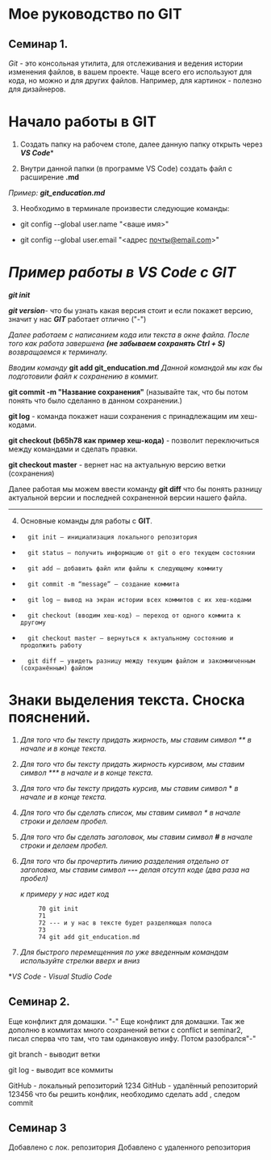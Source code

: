# Мое руководство по **GIT**
## Семинар 1.

*Git* - это консольная утилита, для отслеживания и ведения истории изменения файлов, в вашем проекте. Чаще всего его используют для кода, но можно и для других файлов. Например, для картинок - полезно для дизайнеров.

# Начало работы в GIT

1. Создать папку на рабочем столе, далее данную папку открыть через ***VS Code****

2. Внутри данной папки (в программе VS Code) создать файл с расширение **.md**

  *Пример:* 
  ***git_enducation.md***

3. Необходимо в терминале произвести следующие команды: 

* git config --global user.name "<ваше имя>"

* git config --global user.email "<адрес почты@email.com>"



# *Пример работы в VS Code с GIT*

***git init***

***git version***- что бы узнать какая версия стоит и если покажет версию, значит у нас ***GIT*** работает отлично ("-") 

*Далее работаем с написанием кода или текста в окне файла. После того как работа завершена **(не забываем сохранять Ctrl + S)** возвращаемся к терминалу.* 


*Вводим команду* **git add git_enducation.md** *Данной командой мы как бы подготовили файл к сохранению в коммит.*

**git commit -m "Название сохранения"** (называйте так, что бы потом понять что было сделанно в данном сохранении.)

**git log** - команда покажет наши сохранения с принадлежащим им хеш-кодами. 

**git checkout (b65h78 как пример хеш-кода)** - позволит переключиться между командами и сделать правки. 

**git checkout master** - вернет нас на актуальную версию ветки (сохранения)

Далее работая мы можем ввести команду **git diff** что бы понять разницу актуальной версии и последней сохраненной версии нашего файла. 

---
4. Основные команды для работы с **GIT**.

*       git init – инициализация локального репозитория
*       git status – получить информацию от git о его текущем состоянии
*       git add – добавить файл или файлы к следующему коммиту
*       git commit -m “message” – создание коммита
*       git log – вывод на экран истории всех коммитов с их хеш-кодами
*       git checkout (вводим хеш-код) – переход от одного коммита к другому
*       git checkout master – вернуться к актуальному состоянию и продолжить работу
*       git diff – увидеть разницу между текущим файлом и закоммиченным (сохранённым) файлом 

# Знаки выделения текста. Сноска пояснений.

1. **Для того что бы тексту придать жирность, мы ставим символ* ** *в начале и в конце текста.**

2. **Для того что бы тексту придать жирность курсивом, мы ставим символ* *** *в начале и в конце текста.**

3. *Для того что бы тексту придать курсив, мы ставим символ* * *в начале и в конце текста.*

4. *Для того что бы сделать список, мы ставим символ * в начале строки и делаем пробел.*

5. *Для того что бы сделать заголовок, мы ставим символ **#**  в начале строки и делаем пробел.*

6. *Для того что бы прочертить линию разделения отдельно от заголовка, мы ставим символ **---**  делая отсутп коде (два раза на пробел)*
  
   *к примеру у нас идет код*
            
            70 git init
            71 
            72 --- и у нас в тексте будет разделяющая полоса
            73
            74 git add git_enducation.md

7. *Для быстрого перемещенния по уже введенным командам используйте стрелки вверх и вниз*


**VS Code - Visual Studio Code* 

## Семинар 2.
Еще конфликт для домашки. "-"
Еще конфликт для домашки. Так же дополню в коммитах много сохранений ветки с conflict и seminar2, писал сперва что там, что там одинаковую инфу. Потом разобрался"-"

git branch - выводит ветки 

git log - выводит все коммиты

GitHub - локальный репозиторий
1234
GitHub - удалённый репозиторий
123456
что бы решить конфлик, необходимо сделать add , следом commit

## Семинар 3

Добавлено с лок. репозитория
Добавлено с удаленного репозитория
